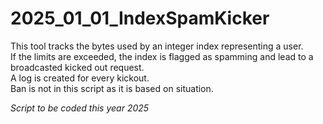 # 2025_01_01_IndexSpamKicker
This tool tracks the bytes used by an integer index representing a user.   
If the limits are exceeded, the index is flagged as spamming and lead to a broadcasted kicked out request.  
A log is created for every kickout.  
Ban is not in this script as it is based on situation.  

_Script to be coded this year 2025_
